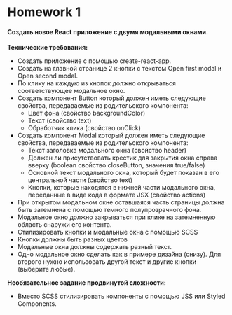 # Homework 1

#### Создать новое React приложение с двумя модальными окнами.

__Технические требования:__

- Создать приложение с помощью create-react-app.
- Создать на главной странице 2 кнопки с текстом Open first modal и Open second modal.
- По клику на каждую из кнопок должно открываться соответствующее модальное окно.
- Создать компонент Button который должен иметь следующие свойства, передаваемые из родительского компонента:
  - Цвет фона (свойство backgroundColor)
  - Текст (свойство text)
  - Обработчик клика (свойство onClick)
- Создать компонент Modal который должен иметь следующие свойства, передаваемые из родительского компонента:
  - Текст заголовка модального окна (свойство header)
  - Должен ли присутствовать крестик для закрытия окна справа вверху (boolean свойство closeButton, значения true/false)
  - Основной текст модального окна, который будет показан в его центральной части (свойство text)
  - Кнопки, которые находятся в нижней части модального окна, переданные в виде кода в формате JSX (свойство actions)
- При открытом модальном окне оставшаяся часть страницы должна быть затемнена с помощью темного полупрозрачного фона.
- Модальное окно должно закрываться при клике на затемненную область снаружи его контента.
- Стилизировать кнопки и модальные окна с помощью SCSS
- Кнопки должны быть разных цветов
- Модальные окна должны содержать разный текст.
- Одно модальное окно сделать как в примере дизайна (снизу). Для второго нужно использовать другой текст и другие кнопки (выберите любые).

__Необязательное задание продвинутой сложности:__

- Вместо SCSS стилизировать компоненты с помощью JSS или Styled Components.